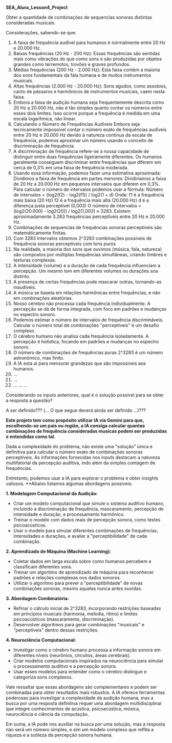 **SEA_Alura_Lesson4_Project**

Obter a quantidade de combinações de sequencias sonoras distintas consideradas musicais.

Considerações, sabendo-se que:

1.   A faixa de frequência audível para humanos é normalmente entre 20 Hz e 20.000 Hz.
2.   Baixas frequências (20 Hz - 200 Hz): Essas frequências são sentidas mais como vibrações do que como sons e são produzidas por objetos grandes como terremotos, trovões e graves profundos.
3.   Médias frequências (200 Hz - 2.000 Hz): Esta faixa contém a maioria dos sons fundamentais da fala humana e de muitos instrumentos musicais.
4.   Altas frequências (2.000 Hz - 20.000 Hz): Sons agudos, como assobios, canto de pássaros e harmônicos de instrumentos musicais, caem nesta faixa.
5.   Embora a faixa de audição humana seja frequentemente descrita como 20 Hz a 20.000 Hz, não é tão simples quanto contar os números entre esses dois limites. Isso ocorre porque a frequência é medida em uma escala logarítmica, não linear.
6.   Calculando o Número de Frequências Audíveis Embora seja tecnicamente impossível contar o número exato de frequências audíveis entre 20 Hz e 20.000 Hz devido à natureza contínua da escala de frequência, podemos aproximar um número usando o conceito de discriminação de frequência.
7.   A discriminação de frequência refere-se à nossa capacidade de distinguir entre duas frequências ligeiramente diferentes. Os humanos geralmente conseguem discriminar entre frequências que diferem em cerca de 0,3% em uma faixa de frequência moderada.
8.   Usando essa informação, podemos fazer uma estimativa aproximada: Dividimos a faixa de frequência em partes menores: Dividiríamos a faixa de 20 Hz a 20.000 Hz em pequenos intervalos que diferem em 0,3%.
Para calcular o número de intervalos podemos usar a fórmula:
Número de intervalos = (log2(f2) - log2(f1)) / log2(1 + d)
Onde: f1 é a frequência mais baixa (20 Hz)
f2 é a frequência mais alta (20.000 Hz)
d é a diferença justa perceptível (0,003)
O número de intervalos = (log2(20.000) - log2(20)) / log2(1,003) ≈ 3283.
Existem aproximadamente 3.283 frequências perceptíveis entre 20 Hz e 20.000 Hz. 
9.   Combinações de sequencias de frequências sonoras perceptíveis são matemáticamente finitas.
10.   Com 3283 intervalos obtemos 2^3283 combinações possíveis de frequência sonoras perceptíveis com tons puros
11.   Na realidade, a maioria dos sons que ouvimos (música, fala, natureza) são compostos por múltiplas frequências simultâneas, criando timbres e texturas complexas.
12.   A intensidade (volume) e a duração de cada frequência influenciam a percepção. Um mesmo tom em diferentes volumes ou durações soa distinto.
13.   A presença de certas frequências pode mascarar outras, tornando-as inaudíveis.
14.   A música se baseia em relações harmônicas entre frequências, e não em combinações aleatórias.
15.   Nosso cérebro não processa cada frequência individualmente. A percepção se dá de forma integrada, com foco em padrões e mudanças no espectro sonoro.
16.   Podemos estimar o número de intervalos de frequência discrimináveis. Calcular o número total de combinações "perceptíveis" é um desafio complexo.
17.   O cérebro humano não analisa cada frequência isoladamente. A percepção é holística, focando em padrões e mudanças no espectro sonoro.
18.   O número de combinações de frequências puras 2^3283 é um número astronômico, mas finito.
19.   A IA esta ai para mensurar grandezas que são impossíveis aos humanos.
20.   ...
21.   ...
22.   ...
...
...

Considerando os inputs anteriores, qual é o solução possível para se obter a resposta a questão?

A ser definido??? (... O que segue deverá ainda ser definido ...)???

**Este projeto tem como propósito utilizar IA via Gemini para que, escolhendo-se um pais ou região, a IA consiga calcular quantas combinações de frequência consideradas musicas podem ser produzidas e entendidas como tal.**

Dada a complexidade do problema, não existe uma "solução" única e definitiva para calcular o número exato de combinações sonoras perceptíveis. As informações fornecidas nos inputs destacam a natureza multifatorial da percepção auditiva, indo além da simples contagem de frequências.

Entretanto, podemos usar a IA para explorar o problema e obter insights valiosos. 
**Abaixo listamos algumas abordagens possíveis:

**1. Modelagem Computacional da Audição:**

* Criar um modelo computacional que simule o sistema auditivo humano, incluindo a discriminação de frequência, mascaramento, percepção de intensidade e duração, e processamento harmônico.
* Treinar o modelo com dados reais de percepção sonora, como testes psicoacústicos.
* Usar o modelo para simular diferentes combinações de frequências, intensidades e durações, e avaliar a "perceptibilidade" de cada combinação.

**2. Aprendizado de Máquina (Machine Learning):**

* Coletar dados em larga escala sobre como humanos percebem e classificam diferentes sons.
* Treinar um algoritmo de aprendizado de máquina para reconhecer padrões e relações complexas nos dados sonoros.
* Utilizar o algoritmo para prever a "perceptibilidade" de novas combinações sonoras, mesmo aquelas nunca antes ouvidas.

**3. Abordagem Combinatória:**

* Refinar o cálculo inicial de 2^3283, incorporando restrições baseadas em princípios musicais (harmonia, melodia, ritmo) e limites psicoacústicos (mascaramento, discriminação).
* Desenvolver algoritmos para gerar combinações "musicais" e "perceptíveis" dentro dessas restrições.

**4. Neurociência Computacional:**

* Investigar como o cérebro humano processa a informação sonora em diferentes níveis (neurônios, circuitos, áreas cerebrais).
* Criar modelos computacionais inspirados na neurociência para simular o processamento auditivo e a percepção sonora.
* Usar esses modelos para entender como o cérebro distingue e categoriza sons complexos.

Vale ressaltar que essas abordagens são complementares e podem ser combinadas para obter resultados mais robustos. A IA oferece ferramentas poderosas para investigar a complexidade da audição humana, mas a busca por uma resposta definitiva requer uma abordagem multidisciplinar que integre conhecimentos de acústica, psicoacústica, música, neurociência e ciência da computação.

Em suma, a IA pode nos auxiliar na busca por uma solução, mas a resposta não será um número simples, e sim um modelo complexo que reflita a riqueza e a sutileza da percepção sonora humana. 
